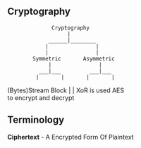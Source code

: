  
<h2>Cryptography</h2>

                  Cryptography
                       |
                 ______|________
                |               |
                |               |      
            Symmetric       Asymmetric
                 |               |
              ___|___         ___|___
             |       |       |       |
  (Bytes)Stream     Block
             |        |
      XoR is used    AES                                                                                                               
      to encrypt
      and decrypt
  


<h2>Terminology</h2>

 **Ciphertext** - A Encrypted Form Of Plaintext

